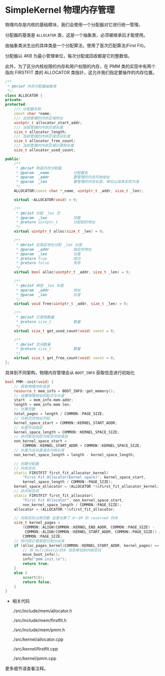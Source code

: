 # SimpleKernel 物理内存管理

物理内存是内核的基础模块，我们会使用一个分配器对它进行统一管理。

分配器的基类是 `ALLOCATOR` 类，这是一个抽象类，必须被继承后才能使用。

由抽象类派生出的具体类是一个分配算法，使用了首次匹配算法(First Fit)。

分配器以 4KB 为最小管理单位，每次分配或回收都是它的整数倍。

此外，为了区分内核权限的内存和用户权限的内存，在 PMM 类的实现中有两个指向 FIRSTFIT 类的 ALLOCATOR 类指针，这允许我们指定要操作的内存位置。

```c++
/**
 * @brief 内存分配器抽象类
 */
class ALLOCATOR {
private:
protected:
    /// 分配器名称
    const char *name;
    /// 当前管理的内存区域地址
    uintptr_t allocator_start_addr;
    /// 当前管理的内存区域长度
    size_t allocator_length;
    /// 当前管理的内存区域空闲长度
    size_t allocator_free_count;
    /// 当前管理的内存区域已使用长度
    size_t allocator_used_count;

public:
    /**
     * @brief 构造内存分配器
     * @param  _name           分配器名
     * @param  _addr           要管理的内存开始地址
     * @param  _len            要管理的内存长度，单位以具体实现为准
     */
    ALLOCATOR(const char *_name, uintptr_t _addr, size_t _len);

    virtual ~ALLOCATOR(void) = 0;

    /**
     * @brief 分配 _len 页
     * @param  _len            页数
     * @return uintptr_t       分配到的地址
     */
    virtual uintptr_t alloc(size_t _len) = 0;

    /**
     * @brief 在指定地址分配 _len 长度
     * @param  _addr           指定的地址
     * @param  _len            长度
     * @return true            成功
     * @return false           失败
     */
    virtual bool alloc(uintptr_t _addr, size_t _len) = 0;

    /**
     * @brief 释放 _len 长度
     * @param  _addr           地址
     * @param  _len            长度
     */
    virtual void free(uintptr_t _addr, size_t _len) = 0;

    /**
     * @brief 已使用数量
     * @return size_t          数量
     */
    virtual size_t get_used_count(void) const = 0;

    /**
     * @brief 空闲数量
     * @return size_t          数量
     */
    virtual size_t get_free_count(void) const = 0;
};
```

具体到不同架构，物理内存管理会从 `BOOT_INFO` 获取信息进行初始化

```c++
bool PMM::init(void) {
    // 获取物理内存信息
    resource_t mem_info = BOOT_INFO::get_memory();
    // 设置物理地址的起点与长度
    start  = mem_info.mem.addr;
    length = mem_info.mem.len;
    // 计算页数
    total_pages = length / COMMON::PAGE_SIZE;
    // 内核空间地址开始
    kernel_space_start = COMMON::KERNEL_START_ADDR;
    // 长度手动指定
    kernel_space_length = COMMON::KERNEL_SPACE_SIZE;
    // 非内核空间在内核空间结束后
    non_kernel_space_start =
        COMMON::KERNEL_START_ADDR + COMMON::KERNEL_SPACE_SIZE;
    // 长度为总长度减去内核长度
    non_kernel_space_length = length - kernel_space_length;

    // 创建分配器
    // 内核空间
    static FIRSTFIT first_fit_allocator_kernel(
        "First Fit Allocator(kernel space)", kernel_space_start,
        kernel_space_length / COMMON::PAGE_SIZE);
    kernel_space_allocator = (ALLOCATOR *)&first_fit_allocator_kernel;
    // 非内核空间
    static FIRSTFIT first_fit_allocator(
        "First Fit Allocator", non_kernel_space_start,
        non_kernel_space_length / COMMON::PAGE_SIZE);
    allocator = (ALLOCATOR *)&first_fit_allocator;

    // 内核实际占用页数 这里也算了 0～1M 的 reserved 内存
    size_t kernel_pages =
        (COMMON::ALIGN(COMMON::KERNEL_END_ADDR, COMMON::PAGE_SIZE) -
         COMMON::ALIGN(COMMON::KERNEL_START_ADDR, COMMON::PAGE_SIZE)) /
        COMMON::PAGE_SIZE;
    // 将内核已使用部分划分出来
    if (alloc_pages_kernel(COMMON::KERNEL_START_ADDR, kernel_pages) == true) {
        // 将 multiboot2/dtb 信息移动到内核空间
        move_boot_info();
        info("pmm init.\n");
        return true;
    }
    else {
        assert(0);
        return false;
    }
}
```

- 相关代码

    ./src/include/mem/allocator.h

    ./src/include/mem/firstfit.h
    
    ./src/include/mem/pmm.h
    
    ./src/kernel/allocator.cpp
    
    ./src/kernel/firstfit.cpp
    
    ./src/kernel/pmm.cpp


更多细节请查看注释。
